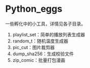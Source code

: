 # Python_eggs

一些孵化中的小工具，详情见各子目录。

1. playlist_set：简单的播放列表生成器
2. random_t：随机温度生成器
3. pic_cut：图片裁剪器
4. dump_sha256：生成校验文件
5. zip_comic：批量打包漫画